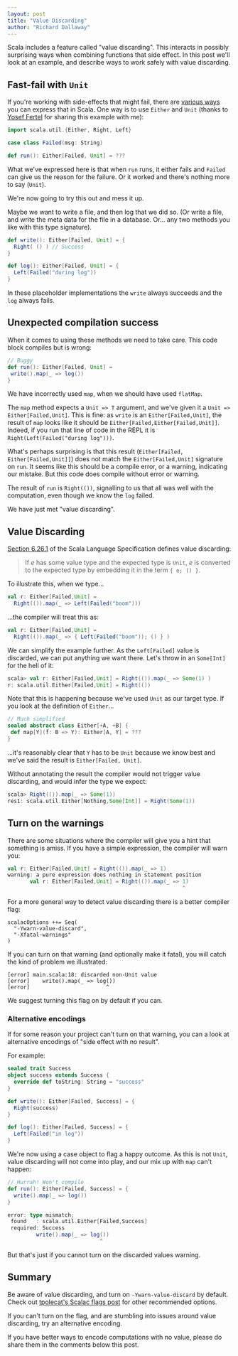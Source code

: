 ```yaml
---
layout: post
title: "Value Discarding"
author: "Richard Dallaway"
---
```


Scala includes a feature called "value discarding".
This interacts in possibly surprising ways when combining functions that side effect.
In this post we'll look at an example, and describe ways to work safely with value discarding.

[vd]: http://scala-lang.org/files/archive/spec/2.11/06-expressions.html#value-discarding
[ff]: /blog/posts/2015/02/23/designing-fail-fast-error-handling.html
[yf]: https://github.com/frosforever

<!-- break -->

## Fast-fail with `Unit`

If you're working with side-effects that might fail,
there are [various ways][ff] you can express that in Scala.
One way is to use `Either` and `Unit` (thanks to [Yosef Fertel][yf] for sharing this example with me):

``` scala
import scala.util.{Either, Right, Left}

case class Failed(msg: String)

def run(): Either[Failed, Unit] = ???
```

What we've expressed here is that when `run` runs, it either fails and `Failed` can give us the reason for the failure.
Or it worked and there's nothing more to say (`Unit`).

We're now going to try this out and mess it up.

Maybe we want to write a file, and then log that we did so.
(Or write a file, and write the meta data for the file in a database. Or...
any two methods you like with this type signature).

```scala
def write(): Either[Failed, Unit] = {
  Right( () ) // Success
}

def log(): Either[Failed, Unit] = {
  Left(Failed("during log"))
}
```

In these placeholder implementations the `write` always succeeds and the `log` always fails.

## Unexpected compilation success

When it comes to using these methods we need to take care.
This code block compiles but is wrong:

```scala
// Buggy
def run(): Either[Failed, Unit] =
 write().map(_ => log())
}
```

We have incorrectly used `map`, when we should have used `flatMap`.

The `map` method expects a `Unit => T` argument, and we've given it a `Unit => Either[Failed,Unit]`.
This is fine: as `write` is an `Either[Failed,Unit]`,
the result of `map` looks like it should be
`Either[Failed,Either[Failed,Unit]]`.
Indeed, if you run that line of code in the REPL it is `Right(Left(Failed("during log")))`.

What's perhaps surprising is that this result (`Either[Failed, Either[Failed,Unit]]`) does not match the `Either[Failed,Unit]` signature on `run`.
It seems like this should be a compile error, or a warning, indicating our mistake.
But this code does compile without error or warning.

The result of `run` is `Right(())`, signalling to us that all was well with the computation,
even though we know the `log` failed.

We have just met "value discarding".

## Value Discarding

[Section 6.26.1][vd] of the Scala Language Specification defines value discarding:

> If _e_ has some value type and the expected type is `Unit`, _e_ is converted to the expected type by embedding it in the term `{ e; () }`.

To illustrate this, when we type...

```scala
val r: Either[Failed,Unit] =
  Right(()).map(_ => Left(Failed("boom")))
```

...the compiler will treat this as:

```scala
val r: Either[Failed,Unit] =
  Right(()).map(_ => { Left(Failed("boom")); () } )
```

We can simplify the example further. As the `Left[Failed]` value is discarded,
we can put anything we want there. Let's throw in an `Some[Int]` for the hell of it:

```scala
scala> val r: Either[Failed,Unit] = Right(()).map(_ => Some(1) )
r: scala.util.Either[Failed,Unit] = Right(())
```

Note that this is happening because we've used `Unit` as our target type.
If you look at the definition of `Either`...

```scala
// Much simplified
sealed abstract class Either[+A, +B] {
 def map[Y](f: B => Y): Either[A, Y] = ???
}
```

...it's reasonably clear that `Y` has to be `Unit` because we know best and we've said the result is `Either[Failed, Unit]`.

Without annotating the result the compiler would not trigger value discarding,
and would infer the type we expect:

```scala
scala> Right(()).map(_ => Some(1))
res1: scala.util.Either[Nothing,Some[Int]] = Right(Some(1))
```

## Turn on the warnings

There are some situations where the compiler will give you a hint that something is amiss.
If you have a simple expression, the compiler will warn you:

```scala
val r: Either[Failed,Unit] = Right(()).map(_ => 1)
warning: a pure expression does nothing in statement position
       val r: Either[Failed,Unit] = Right(()).map(_ => 1)
                                                       ^
```

For a more general way to detect value discarding there is a better compiler flag:

```
scalacOptions ++= Seq(
  "-Ywarn-value-discard",
  "-Xfatal-warnings"
)
```

If you can turn on that warning (and optionally make it fatal),
you will catch the kind of problem we illustrated:

```
[error] main.scala:18: discarded non-Unit value
[error]    write().map(_ => log())
[error]                        ^
```

We suggest turning this flag on by default if you can.

### Alternative encodings

If for some reason your project can't turn on that warning,
you can a look at alternative encodings of "side effect with no result".

For example:

```scala
sealed trait Success
object success extends Success {
  override def toString: String = "success"
}

def write(): Either[Failed, Success] = {
  Right(success)
}

def log(): Either[Failed, Success] = {
  Left(Failed("in log"))
}
```

We're now using a case object to flag a happy outcome.
As this is not `Unit`, value discarding will not come into play,
and our mix up with `map` can't happen:

```scala
// Hurrah! Won't compile
def run(): Either[Failed, Success] = {
  write().map(_ => log())
}

error: type mismatch;
 found   : scala.util.Either[Failed,Success]
 required: Success
         write().map(_ => log())
                             ^
```

But that's just if you cannot turn on the discarded values warning.

## Summary

Be aware of value discarding, and turn on `-Ywarn-value-discard` by default.
Check out [tpolecat's Scalac flags post](https://tpolecat.github.io/2014/04/11/scalac-flags.html) for other recommended options.

If you can't turn on the flag, and are stumbling into issues around value discarding,
try an alternative encoding.

If you have better ways to encode computations with no value,
please do share them in the comments below this post.



